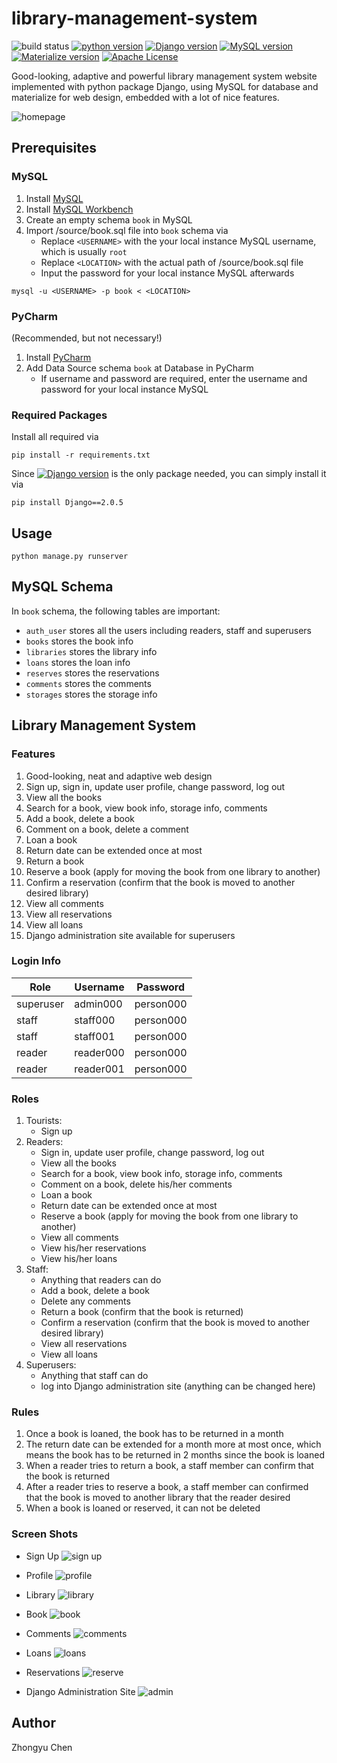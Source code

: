 # library-management-system

![build status](https://img.shields.io/badge/build-passing-green.svg)
[![python version](https://img.shields.io/badge/python-3.6.5-fbb4ae.svg)](https://python.org)
[![Django version](https://img.shields.io/badge/Django-2.0.5-b3cde3.svg)](https://www.djangoproject.com/)
[![MySQL version](https://img.shields.io/badge/MySQL-5.9.7-ccebc5.svg)](https://www.mysql.com/)
[![Materialize version](https://img.shields.io/badge/Materialize-1.0.0-decbe4.svg)](https://materializecss.com/)
[![Apache License](https://img.shields.io/badge/license-Apache2.0-fed9a6.svg)](http://www.apache.org/licenses/)

Good-looking, adaptive and powerful library management system website implemented with python package Django, using MySQL for database and materialize for web design, embedded with a lot of nice features.

![homepage](https://raw.githubusercontent.com/czhongyu/library-management-system/master/source/pic/homepage.jpg?token=AgmiqBxZHqKfEPCixdVH0ATO7raM8uRNks5cg4AmwA%3D%3D)

## Prerequisites

### MySQL

1. Install [MySQL](https://dev.mysql.com/downloads/mysql/)
2. Install [MySQL Workbench](https://dev.mysql.com/downloads/workbench/) 
3. Create an empty schema `book` in MySQL
4. Import /source/book.sql file into `book` schema via
    * Replace `<USERNAME>` with the your local instance MySQL username, which is usually `root`
    * Replace `<LOCATION>` with the actual path of /source/book.sql file
    * Input the password for your local instance MySQL afterwards

```commandline
mysql -u <USERNAME> -p book < <LOCATION>
```

### PyCharm

(Recommended, but not necessary!)

1. Install [PyCharm](https://www.jetbrains.com/pycharm/)
2. Add Data Source schema `book` at Database in PyCharm
    * If username and password are required, enter the username and password for your local instance MySQL

### Required Packages

Install all required via
```commandline
pip install -r requirements.txt
```

Since [![Django version](https://img.shields.io/badge/Django-2.0.5-fc8d62.svg)](https://www.djangoproject.com/) is the only package needed, you can simply install it via
```commandline
pip install Django==2.0.5
```

## Usage

```commandline
python manage.py runserver
```

## MySQL Schema

In `book` schema, the following tables are important:
* `auth_user` stores all the users including readers, staff and superusers 
* `books` stores the book info
* `libraries` stores the library info
* `loans` stores the loan info
* `reserves` stores the reservations
* `comments` stores the comments
* `storages` stores the storage info

## Library Management System

### Features

1. Good-looking, neat and adaptive web design
2. Sign up, sign in, update user profile, change password, log out
3. View all the books
4. Search for a book, view book info, storage info, comments
5. Add a book, delete a book
6. Comment on a book, delete a comment
7. Loan a book
8. Return date can be extended once at most
9. Return a book
10. Reserve a book (apply for moving the book from one library to another)
11. Confirm a reservation (confirm that the book is moved to another desired library)
12. View all comments
13. View all reservations
14. View all loans
15. Django administration site available for superusers

### Login Info

| Role      | Username  | Password  |
| --------- | --------- | --------- |
| superuser | admin000  | person000 |
| staff     | staff000  | person000 |
| staff     | staff001  | person000 |
| reader    | reader000 | person000 |
| reader    | reader001 | person000 |

### Roles

1. Tourists:
    * Sign up
2. Readers:
    * Sign in, update user profile, change password, log out
    * View all the books
    * Search for a book, view book info, storage info, comments
    * Comment on a book, delete his/her comments
    * Loan a book
    * Return date can be extended once at most
    * Reserve a book (apply for moving the book from one library to another)
    * View all comments
    * View his/her reservations
    * View his/her loans
3. Staff:
    * Anything that readers can do
    * Add a book, delete a book
    * Delete any comments
    * Return a book (confirm that the book is returned)
    * Confirm a reservation (confirm that the book is moved to another desired library)
    * View all reservations
    * View all loans
4. Superusers:
    * Anything that staff can do
    * log into Django administration site (anything can be changed here)
    
### Rules

1. Once a book is loaned, the book has to be returned in a month
2. The return date can be extended for a month more at most once, which means the book has to be returned in 2 months since the book is loaned
3. When a reader tries to return a book, a staff member can confirm that the book is returned
4. After a reader tries to reserve a book, a staff member can confirmed that the book is moved to another library that the reader desired
5. When a book is loaned or reserved, it can not be deleted

### Screen Shots

* Sign Up
![sign up](https://raw.githubusercontent.com/czhongyu/library-management-system/master/source/pic/signup.jpg?token=AgmiqFZjwlsgdD0sujXdGrFupr7ICuijks5cg4CgwA%3D%3D)

* Profile
![profile](https://raw.githubusercontent.com/czhongyu/library-management-system/master/source/pic/profile.jpg?token=AgmiqFSo5c3jd18fdRBQgC-50nJRjzJvks5cg4D0wA%3D%3D)

* Library
![library](https://raw.githubusercontent.com/czhongyu/library-management-system/master/source/pic/library.jpg?token=AgmiqFRn_VpFT-ngEF9DdCfO5uLaqzdbks5cg4DSwA%3D%3D)

* Book
![book](https://raw.githubusercontent.com/czhongyu/library-management-system/master/source/pic/book.jpg?token=AgmiqPYe_X-eewek9I8nu4ZZHC9Dmntcks5cg4EMwA%3D%3D)

* Comments
![comments](https://raw.githubusercontent.com/czhongyu/library-management-system/master/source/pic/comments.jpg?token=AgmiqLY2nkLJuSavIwGbQ5YDoWGq3yM8ks5cg4EkwA%3D%3D)

* Loans
![loans](https://raw.githubusercontent.com/czhongyu/library-management-system/master/source/pic/loans.jpg?token=AgmiqMm3rEHOjWUuEWYS3bC5J90pVnB7ks5cg4E5wA%3D%3D)

* Reservations
![reserve](https://raw.githubusercontent.com/czhongyu/library-management-system/master/source/pic/reserve.jpg?token=AgmiqHjklVJYgW5-kZBZHu8dL_OlHw_4ks5cg4FNwA%3D%3D)

* Django Administration Site
![admin](https://raw.githubusercontent.com/czhongyu/library-management-system/master/source/pic/admin.jpg?token=AgmiqB-nqv5xvQXhIlLw-zBpO6M_GthMks5cg4GfwA%3D%3D)

## Author

Zhongyu Chen
